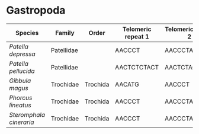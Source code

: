 # Gastropoda

| Species | Family | Order | Telomeric repeat 1 | Telomeric repeat 2 | Data type |
| -- | --- | --- | --- | --- | --- |
| *Patella depressa* | Patellidae |  | AACCCT | AACCCTAACCCT | pacbio |
| *Patella pellucida* | Patellidae |  | AACTCTCTACT | AACTCTACT | pacbio |
| *Gibbula magus* | Trochidae | Trochida | AACATG | AACCCT | pacbio |
| *Phorcus lineatus* | Trochidae | Trochida | AACCCT | AACCCTAACCCT | pacbio |
| *Steromphala cineraria* | Trochidae | Trochida | AACCCT | AACCCTAACCCT | pacbio |
